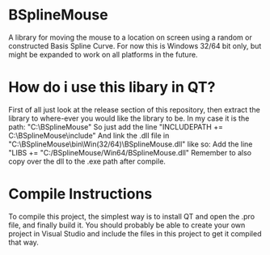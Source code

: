 # BSplineMouse
A library for moving the mouse to a location on screen using a random or constructed Basis Spline Curve. For now this is Windows 32/64 bit only, but might be expanded to work on all platforms in the future.

# How do i use this libary in QT?
First of all just look at the release section of this repository, then extract the library to where-ever you would like the library to be.
In my case it is the path: "C:\BSplineMouse"
So just add the line "INCLUDEPATH += C:\\BSplineMouse\include"
And link the .dll file in "C:\BSplineMouse\bin\Win(32/64)\BSplineMouse.dll" like so:
Add the line "LIBS += "C:/BSplineMouse/Win64/BSplineMouse.dll"
Remember to also copy over the dll to the .exe path after compile.

# Compile Instructions
To compile this project, the simplest way is to install QT and open the .pro file, and finally build it. You should probably be able to create your own project in Visual Studio and include the files in this project to get it compiled that way.
